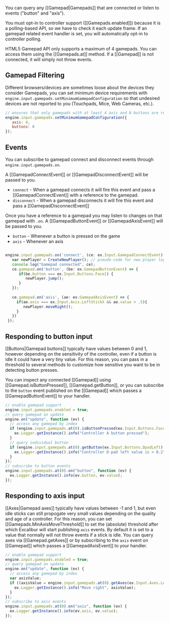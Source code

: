 You can query any [[Gamepad|Gamepads]] that are connected or listen to events ("button" and "axis").

You must opt-in to controller support ([[Gamepads.enabled]]) because it is a polling-based
API, so we have to check it each update frame. If an gamepad related event handler is set, you will
automatically opt-in to controller polling.

HTML5 Gamepad API only supports a maximum of 4 gamepads. You can access them using the [[Gamepads.at]] method. If a [[Gamepad]] is
not connected, it will simply not throw events.

## Gamepad Filtering

Different browsers/devices are sometimes loose about the devices they consider Gamepads, you can set minimum device requirements with
`engine.input.gamepads.setMinimumGamepadConfiguration` so that undesired devices are not reported to you (Touchpads, Mice, Web 
Cameras, etc.).

```js
// ensures that only gamepads with at least 4 axis and 8 buttons are reported for events
engine.input.gamepads.setMinimumGamepadConfiguration({
   axis: 4,
   buttons: 8
});
```

## Events

You can subscribe to gamepad connect and disconnect events through `engine.input.gamepads.on`. 

A [[GamepadConnectEvent]] or [[GamepadDisconnectEvent]] will be passed to you.

- `connect` - When a gamepad connects it will fire this event and pass a [[GamepadConnectEvent]] with a reference to the gamepad.
- `disconnect` - When a gamepad disconnects it will fire this event and pass a [[GamepadDisconnectEvent]]

Once you have a reference to a gamepad you may listen to changes on that gamepad with `.on`. A [[GamepadButtonEvent]] or 
[[GamepadAxisEvent]] will be passed to you.   

- `button` - Whenever a button is pressed on the game
- `axis` - Whenever an axis  

```ts

engine.input.gamepads.on('connect', (ce: ex.Input.GamepadConnectEvent) => {
   var newPlayer = CreateNewPlayer(); // pseudo-code for new player logic on gamepad connection
   console.log("Gamepad connected", ce);
   ce.gamepad.on('button', (be: ex.GamepadButtonEvent) => {
      if(be.button === ex.Input.Buttons.Face1) {
         newPlayer.jump();
      }
   });
   
   ce.gamepad.on('axis', (ae: ex.GamepadAxisEvent) => {
     if(ae.axis === ex.Input.Axis.LeftStickX && ae.value > .5){
        newPlayer.moveRight();
     }
   })
 });
```

## Responding to button input

[[Buttons|Gamepad buttons]] typically have values between 0 and 1, however depending on
the sensitivity of the controller, even if a button is idle it could have a
very tiny value. For this reason, you can pass in a threshold to several
methods to customize how sensitive you want to be in detecting button presses.

You can inspect any connected [[Gamepad]] using [[Gamepad.isButtonPressed]], [[Gamepad.getButton]],
or you can subscribe to the `button` event published on the [[Gamepad]] which passes
a [[GamepadButtonEvent]] to your handler.

```js
// enable gamepad support
engine.input.gamepads.enabled = true;
// query gamepad on update
engine.on("update", function (ev) {
  // access any gamepad by index
  if (engine.input.gamepads.at(0).isButtonPressed(ex.Input.Buttons.Face1)) {
    ex.Logger.getInstance().info("Controller A button pressed");
  }
  // query individual button
  if (engine.input.gamepads.at(0).getButton(ex.Input.Buttons.DpadLeft) > 0.2) {
    ex.Logger.getInstance().info("Controller D-pad left value is > 0.2")
  }
});
// subscribe to button events
engine.input.gamepads.at(0).on("button", function (ev) {
  ex.Logger.getInstance().info(ev.button, ev.value);
});
```
## Responding to axis input
[[Axes|Gamepad axes]] typically have values between -1 and 1, but even idle
sticks can still propogate very small values depending on the quality and age
of a controller. For this reason, you can set [[Gamepads.MinAxisMoveThreshold]]
to set the (absolute) threshold after which Excalibur will start publishing `axis` events. 
By default it is set to a value that normally will not throw events if a stick is idle.
You can query axes via [[Gamepad.getAxes]] or by subscribing to the `axis` event on [[Gamepad]]
which passes a [[GamepadAxisEvent]] to your handler.    

```js
// enable gamepad support
engine.input.gamepads.enabled = true;
// query gamepad on update
engine.on("update", function (ev) {
  // access any gamepad by index
  var axisValue;
  if ((axisValue = engine.input.gamepads.at(0).getAxes(ex.Input.Axes.LeftStickX)) > 0.5) {
    ex.Logger.getInstance().info("Move right", axisValue);
  }
});
// subscribe to axis events
engine.input.gamepads.at(0).on("axis", function (ev) {
  ex.Logger.getInstance().info(ev.axis, ev.value);
});
```